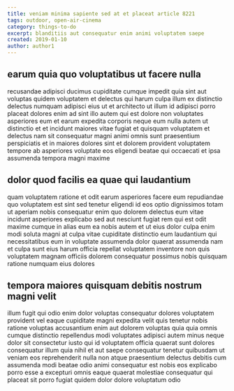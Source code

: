 ```yaml
---
title: veniam minima sapiente sed at et placeat article 8221
tags: outdoor, open-air-cinema
category: things-to-do
excerpt: blanditiis aut consequatur enim animi voluptatem saepe
created: 2019-01-10
author: author1
---
```


## earum quia quo voluptatibus ut facere nulla

recusandae adipisci ducimus cupiditate cumque impedit quia sint aut voluptas quidem voluptatem et delectus qui harum culpa illum ex distinctio delectus numquam adipisci eius ut et architecto ut illum id adipisci porro placeat dolores enim ad sint illo autem qui est dolore non voluptates asperiores eum et earum expedita corporis neque eum nulla autem ut distinctio et et incidunt maiores vitae fugiat et quisquam voluptatem et delectus nam sit consequatur magni animi omnis sunt praesentium perspiciatis et in maiores dolores sint et dolorem provident voluptatem tempore ab asperiores voluptate eos eligendi beatae qui occaecati et ipsa assumenda tempora magni maxime

## dolor quod facilis ea quae qui laudantium

quam voluptatem ratione et odit earum asperiores facere eum repudiandae quo voluptatem est sint sed tenetur eligendi id eos optio dignissimos totam ut aperiam nobis consequatur enim quo dolorem delectus eum vitae incidunt asperiores explicabo sed aut nesciunt fugiat rem qui est odit maxime cumque in alias eum ea nobis autem et ut eius dolor culpa enim modi soluta magni at culpa vitae cupiditate distinctio eum laudantium qui necessitatibus eum in voluptate assumenda dolor quaerat assumenda nam et culpa sunt eius harum officia repellat voluptatem inventore non quis voluptatem magnam officiis dolorem consequatur possimus nobis quisquam ratione numquam eius dolores

## tempora maiores quisquam debitis nostrum magni velit

illum fugit qui odio enim dolor voluptas consequatur dolores voluptatem provident vel eaque cupiditate magni expedita velit quis tenetur nobis ratione voluptas accusantium enim aut dolorem voluptas quia quia omnis cumque distinctio repellendus modi voluptates adipisci autem minus neque dolor sit consectetur iusto qui id voluptatem officia quaerat sunt dolores consequatur illum quia nihil et aut saepe consequatur tenetur quibusdam ut veniam eos reprehenderit nulla non atque praesentium delectus debitis cum assumenda modi beatae odio animi consequatur est nobis eos explicabo porro esse a excepturi omnis eaque quaerat molestiae consequatur qui placeat sit porro fugiat quidem dolor dolore voluptatum odio
